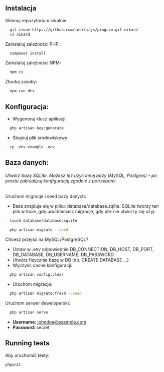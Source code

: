 ## Instalacja

Sklonuj repozytorium lokalnie:

```sh
  git clone https://github.com/inertiajs/pingcrm.git nikard
  cd nikard
```

Zainstaluj zależności PHP:

```sh
  composer install
```

Zainstaluj zależności NPM:

```sh
  npm ci
```

Zbuduj zasoby:

```sh
  npm run dev
```

## Konfiguracja:

- Wygeneruj klucz aplikacji:

```sh
  php artisan key:generate
```

- Skopiuj plik środowiskowy:
```sh
  cp .env.example .env
```

## Baza danych:

###### Utwórz bazę SQLite. Możesz też użyć innej bazy (MySQL, Postgres) – po prostu zaktualizuj konfigurację zgodnie z potrzebami.

Uruchom migracje i seed bazy danych:


- Baza znajduje się w pliku: database/database.sqlite. SQLite tworzy ten plik w locie, gdy uruchamiasz migracje, gdy plik nie utworzy się użyj:

```sh
  touch database/database.sqlite
```

```sh
  php artisan migrate --seed
```

Chcesz przejść na MySQL/PostgreSQL?

- Ustaw w .env odpowiednie DB_CONNECTION, DB_HOST, DB_PORT, DB_DATABASE, DB_USERNAME, DB_PASSWORD
- Utwórz fizycznie bazę w DB (np. CREATE DATABASE ...)
- Wyczyść cache konfiguracji: 
```sh 
  php artisan config:clear 
```
- Uruchom migracje:
```sh 
  php artisan migrate:fresh --seed
```

Uruchom serwer deweloperski:

```sh
  php artisan serve
```

- **Username:** johndoe@example.com
- **Password:** secret

## Running tests

Aby uruchomić testy:

```
phpunit
```

